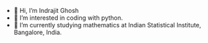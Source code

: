 - 👋 Hi, I’m Indrajit Ghosh
- 👀 I’m interested in coding with python.
- 🌱 I’m currently studying mathematics at Indian Statistical Institute, Bangalore, India.

<!---
indrajit912/indrajit912 is a ✨ special ✨ repository because its `README.md` (this file) appears on your GitHub profile.
You can click the Preview link to take a look at your changes.
--->
